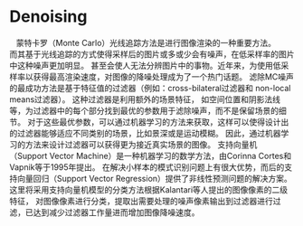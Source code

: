 # Denoising
    
    蒙特卡罗（Monte Carlo）光线追踪方法是进行图像渲染的一种重要方法。
    
   而其基于光线追踪的方式使得采样后的图片或多或少会有噪声，在低采样率的图片中这种噪声更加明显。
  甚至会使人无法分辨图片中的事物。近年来，为使用低采样率以获得最高渲染速度，对图像的降噪处理成为了一个热门话题。
 滤除MC噪声的最成功方法是基于特征值的过滤器（例如：cross-bilateral过滤器和 non-local means过滤器）。
 这种过滤器是利用额外的场景特征，
 如空间位置和阴影法线等，为过滤器中的每个部分找到最优的参数用于滤除噪声，而不是保留场景的细节。
 对于这些最优参数，可以通过机器学习的方法来获取，这样可以使得设计出的过滤器能够适应不同类别的场景，比如景深或是运动模糊。
 因此，通过机器学习的方法来设计过滤器可以获得更为接近真实场景的图像。
   支持向量机（Support Vector Machine）是一种机器学习的数学方法，由Corinna Cortes和Vapnik等于1995年提出。
 在解决小样本的模式识别问题上有很大优势，而后的支持向量回归（Support Vector Regression）提供了非线性预测问题的解决方案。
 这里将采用支持向量机模型的分类方法根据Kalantari等人提出的图像像素的二级特征，
 对图像像素进行分类，提取出需要处理的噪声像素输出到过滤器进行过滤，已达到减少过滤器工作量进而增加图像降噪速度。

